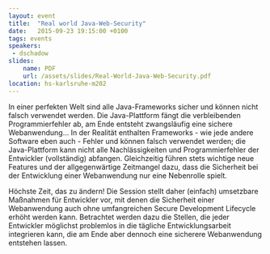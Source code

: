```yaml
---
layout: event
title:  "Real world Java-Web-Security"
date:   2015-09-23 19:15:00 +0100
tags: events
speakers:
 - dschadow
slides: 
    name: PDF
    url: /assets/slides/Real-World-Java-Web-Security.pdf
location: hs-karlsruhe-m202
---
```


In einer perfekten Welt sind alle Java-Frameworks sicher und können nicht falsch verwendet werden. Die Java-Plattform fängt die verbleibenden Programmierfehler ab, am Ende entsteht zwangsläufig eine sichere Webanwendung... In der Realität enthalten Frameworks - wie jede andere Software eben auch - Fehler und können falsch verwendet werden; die Java-Plattform kann nicht alle Nachlässigkeiten und Programmierfehler der Entwickler (vollständig) abfangen. Gleichzeitig führen stets wichtige neue Features und der allgegenwärtige Zeitmangel dazu, dass die Sicherheit bei der Entwicklung einer Webanwendung nur eine Nebenrolle spielt.

Höchste Zeit, das zu ändern! Die Session stellt daher (einfach) umsetzbare Maßnahmen für Entwickler vor, mit denen die Sicherheit einer Webanwendung auch ohne umfangreichen Secure Development Lifecycle erhöht werden kann. Betrachtet werden dazu die Stellen, die jeder Entwickler möglichst problemlos in die tägliche Entwicklungsarbeit integrieren kann, die am Ende aber dennoch eine sicherere Webanwendung entstehen lassen.
